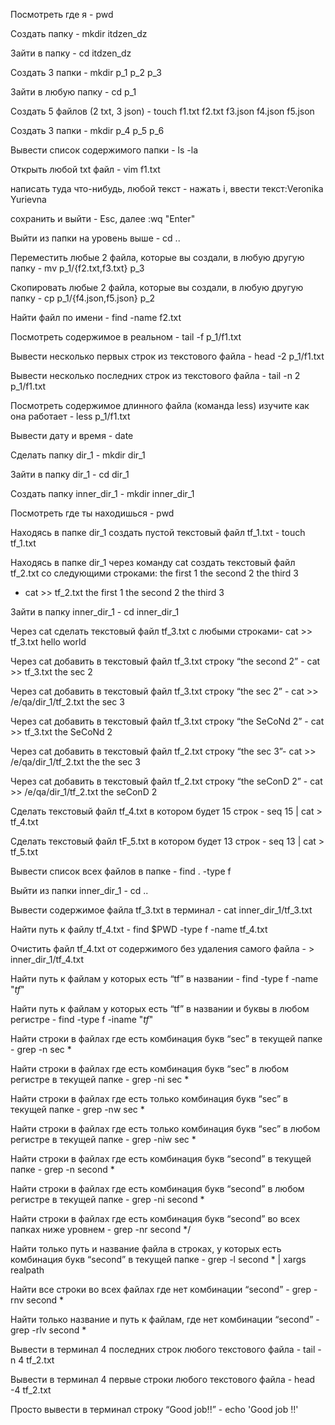 Посмотреть где я - pwd

Создать папку - mkdir itdzen_dz

Зайти в папку - cd itdzen_dz

Создать 3 папки - mkdir p_1 p_2 p_3

Зайти в любую папку - cd p_1

Создать 5 файлов (2 txt, 3 json) - touch f1.txt f2.txt f3.json f4.json f5.json

Создать 3 папки - mkdir p_4 p_5 p_6

Вывести список содержимого папки - ls -la

Открыть любой txt файл - vim f1.txt

написать туда что-нибудь, любой текст - нажать i, ввести текст:Veronika Yurievna 

сохранить и выйти - Esc, далее :wq "Enter"

Выйти из папки на уровень выше - cd ..

Переместить любые 2 файла, которые вы создали, в любую другую папку - mv p_1/{f2.txt,f3.txt} p_3

Скопировать любые 2 файла, которые вы создали, в любую другую папку - cp p_1/{f4.json,f5.json} p_2

Найти файл по имени - find -name f2.txt

Посмотреть содержимое в реальном - tail -f p_1/f1.txt 

Вывести несколько первых строк из текстового файла - head -2 p_1/f1.txt

Вывести несколько последних строк из текстового файла - tail -n 2 p_1/f1.txt

Посмотреть содержимое длинного файла (команда less) изучите как она работает - less p_1/f1.txt

Вывести дату и время - date

Сделать папку dir_1 - mkdir dir_1

Зайти в папку dir_1 - cd dir_1

Создать папку inner_dir_1 - mkdir inner_dir_1

Посмотреть где ты находишься - pwd

Находясь в папке dir_1 создать пустой текстовый файл tf_1.txt - touch tf_1.txt

Находясь в папке dir_1 через команду cat создать текстовый файл tf_2.txt со следующими строками:
the first 1
the second 2
the third 3
- cat >> tf_2.txt
the first 1
the second 2
the third 3

Зайти в папку inner_dir_1 - cd inner_dir_1

Через cat сделать текстовый файл tf_3.txt c любыми строками-
cat >> tf_3.txt
hello
world

Через cat добавить в текстовый файл tf_3.txt строку “the second 2” -
cat >> tf_3.txt
the sec 2

Через cat добавить в текстовый файл tf_3.txt строку “the sec 2” -
cat >> /e/qa/dir_1/tf_2.txt
the sec 3

Через cat добавить в текстовый файл tf_3.txt строку “the SeCoNd 2” -
cat >> tf_3.txt
the SeCoNd 2

Через cat добавить в текстовый файл tf_2.txt строку “the sec 3”-
cat >> /e/qa/dir_1/tf_2.txt
the the sec 3

Через cat добавить в текстовый файл tf_2.txt строку “the seConD 2” - 
cat >> /e/qa/dir_1/tf_2.txt
the seConD 2

Сделать текстовый файл tf_4.txt в котором будет 15 строк - seq 15 | cat > tf_4.txt

Сделать текстовый файл tF_5.txt в котором будет 13 строк - seq 13 | cat > tf_5.txt

Вывести список всех файлов в папке - find . -type f

Выйти из папки inner_dir_1 - cd ..

Вывести содержимое файла tf_3.txt в терминал - cat inner_dir_1/tf_3.txt

Найти путь к файлу tf_4.txt - find $PWD -type f -name tf_4.txt

Очистить файл tf_4.txt от содержимого без удаления самого файла - > inner_dir_1/tf_4.txt

Найти путь к файлам у которых есть “tf” в названии - find -type f -name "*tf*"

Найти путь к файлам у которых есть “tf” в названии и буквы в любом регистре - find -type f -iname "*tf*" 

Найти строки в файлах где есть комбинация букв “sec” в текущей папке - grep -n sec *

Найти строки в файлах где есть комбинация букв “sec” в любом регистре в текущей папке - grep -ni sec *

Найти строки в файлах где есть только комбинация букв “sec” в текущей папке - grep -nw sec *

Найти строки в файлах где есть только комбинация букв “sec” в любом регистре в текущей папке - grep -niw sec *

Найти строки в файлах где есть комбинация букв “second” в текущей папке - grep -n second *

Найти строки в файлах где есть комбинация букв “second” в любом регистре в текущей папке - grep -ni second *

Найти строки в файлах где есть комбинация букв “second” во всех папках ниже уровнем - grep -nr second */

Найти только путь и название файла в строках, у которых есть комбинация букв “second” в текущей папке - grep -l second * | xargs realpath

Найти все строки во всех файлах где нет комбинации “second” - grep -rnv second *
 
Найти только название и путь к файлам, где нет комбинации “second” - grep -rlv second *

Вывести в терминал 4 последних строк любого текстового файла - tail -n 4 tf_2.txt

Вывести в терминал 4 первые строки любого текстового файла - head -4 tf_2.txt

Просто вывести в терминал строку “Good job!!” - echo 'Good job !!'